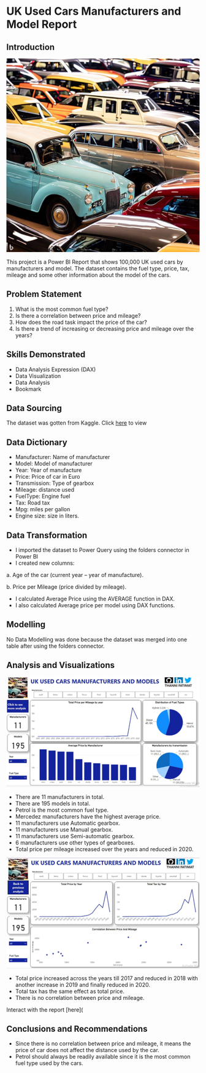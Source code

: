 # UK Used Cars Manufacturers and Model Report

## Introduction

![](https://github.com/TheGreatFateemah/UK-Used-Cars-Manufacturers-and-Model/blob/main/Car.jpeg)

This project is a Power BI Report that shows 100,000 UK used cars by manufacturers and model. The dataset contains the fuel type, price, tax, mileage and some other information about the model of the cars.

## Problem Statement
1.	What is the most common fuel type?
2.	Is there a correlation between price and mileage?
3.	How does the road task impact the price of the car?
4.	Is there a trend of increasing or decreasing price and mileage over the years?

## Skills Demonstrated
-	Data Analysis Expression (DAX)
-	Data Visualization
-	Data Analysis
-	Bookmark

## Data Sourcing
The dataset was gotten from Kaggle. Click [here](https://www.kaggle.com/datasets/adityadesai13/used-car-dataset-ford-and-mercedes) to view

## Data Dictionary
-	Manufacturer: Name of manufacturer
-	Model: Model of manufacturer
-	Year: Year of manufacture
-	Price: Price of car in Euro
-	Transmission: Type of gearbox
-	Mileage: distance used
-	FuelType: Engine fuel
-	Tax: Road tax
-	Mpg: miles per gallon
-	Engine size: size in liters.

## Data Transformation
-	I imported the dataset to Power Query using the folders connector in Power BI
-	I created new columns:
  
a.	Age of the car (current year – year of manufacture).

b.	Price per Mileage (price divided by mileage).

-	I calculated Average Price using the AVERAGE function in DAX.
-	I also calculated Average price per model using DAX functions.

## Modelling
No Data Modelling was done because the dataset was merged into one table after using the folders connector.

## Analysis and Visualizations

![](https://github.com/TheGreatFateemah/UK-Used-Cars-Manufacturers-and-Model/blob/main/Image%201.jpg)

-	There are 11 manufacturers in total.
-	There are 195 models in total.
-	Petrol is the most common fuel type.
-	Mercedez manufacturers have the highest average price.
-	11 manufacturers use Automatic gearbox.
-	11 manufacturers use Manual gearbox.
-	11 manufacturers use Semi-automatic gearbox.
-	6 manufacturers use other types of gearboxes.
-	Total price per mileage increased over the years and reduced in 2020.

![](https://github.com/TheGreatFateemah/UK-Used-Cars-Manufacturers-and-Model/blob/main/Image%202.jpg)

-	Total price increased across the years till 2017 and reduced in 2018 with another increase in 2019 and finally reduced in 2020.
-	Total tax has the same effect as total price.
-	There is no correlation between price and mileage.

Interact with the report [here](

## Conclusions and Recommendations

-	Since there is no correlation between price and mileage, it means the price of car does not affect the distance used by the car.
-	Petrol should always be readily available since it is the most common fuel type used by the cars.






